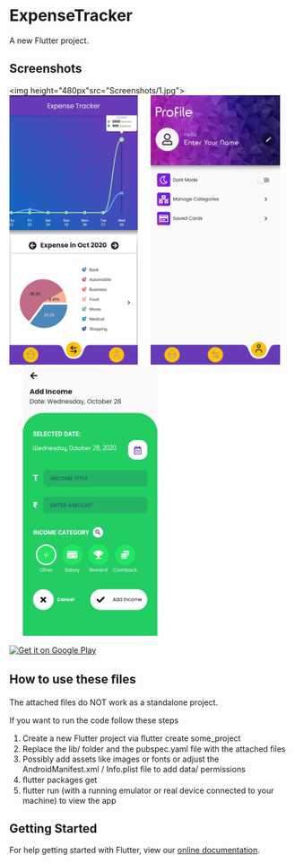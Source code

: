 # ExpenseTracker

A new Flutter project.


## Screenshots
<img height="480px"src="Screenshots/1.jpg">&nbsp;&nbsp;&nbsp;&nbsp;&nbsp;&nbsp;<img height="480px" src="Screenshots/2.jpg">&nbsp;&nbsp;&nbsp;&nbsp;&nbsp;&nbsp;<img height="480px" src="Screenshots/3.jpg">&nbsp;&nbsp;&nbsp;&nbsp;&nbsp;&nbsp;<img height="480px" src="Screenshots/4.jpg">


<a href='https://play.google.com/store/apps/details?id=com.souleater.expenseTracker'><img alt='Get it on Google Play' src='https://play.google.com/intl/en_us/badges/images/generic/en_badge_web_generic.png' height=90px/></a>



## How to use these ﬁles 
The attached ﬁles do NOT work as a standalone project. 

If you want to run the code follow these steps 
1) Create a new Flutter project via ﬂutter create some_project 
2) Replace the lib/ folder and the pubspec.yaml ﬁle with the attached ﬁles 
3) Possibly add assets like images or fonts or adjust the AndroidManifest.xml / Info.plist ﬁle to add data/ permissions 
4) ﬂutter packages get 
5) ﬂutter run (with a running emulator or real device connected to your machine) to view the app


## Getting Started

For help getting started with Flutter, view our [online documentation](https://flutter.dev/docs).
